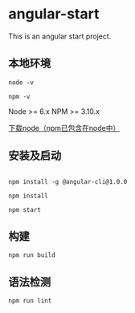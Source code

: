 # angular-start

This is an angular start project.

## 本地环境

```shell
node -v

npm -v
```
Node >= 6.x
NPM >= 3.10.x

[下载node（npm已包含在node中）](https://nodejs.org/zh-cn/)

## 安装及启动

```shell
```

```shell
npm install -g @angular-cli@1.0.0

npm install

npm start
```

## 构建

```shell
npm run build
```

## 语法检测

```shell
npm run lint
```